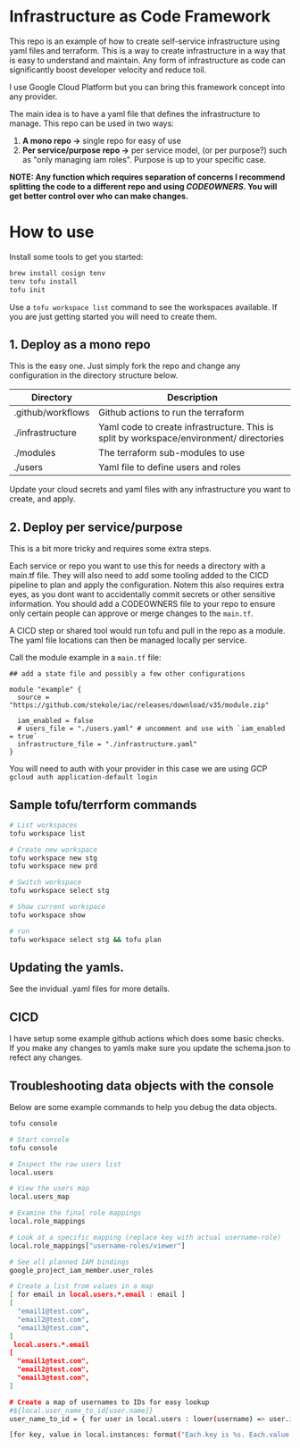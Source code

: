 # Infrastructure as Code Framework

This repo is an example of how to create self-service infrastructure using yaml files and terraform. This is a way to create infrastructure in a way that is easy to understand and maintain. Any form of infrastructure as code can significantly boost developer velocity and reduce toil.

I use Google Cloud Platform but you can bring this framework concept into any provider. 

The main idea is to have a yaml file that defines the infrastructure to manage. This repo can be used in two ways:
1. **A mono repo ->** single repo for easy of use
2. **Per service/purpose repo ->** per service model, (or per purpose?) such as "only managing iam roles". Purpose is up to your specific case.

**NOTE: Any function which requires separation of concerns I recommend splitting the code to a different repo and using *CODEOWNERS*. You will get better control over who can make changes.**

# How to use

Install some tools to get you started:

```bash
brew install cosign tenv
tenv tofu install
tofu init
```

Use a `tofu workspace list` command to see the workspaces available. If you are just getting started you will need to create them.

## 1. Deploy as a mono repo

This is the easy one. Just simply fork the repo and change any configuration in the directory structure below. 

| Directory | Description |
| --- | --- |
| .github/workflows | Github actions to run the terraform |
| ./infrastructure | Yaml code to create infrastructure. This is split by workspace/environment/ directories |
| ./modules | The terraform sub-modules to use |
| ./users | Yaml file to define users and roles |

Update your cloud secrets and yaml files with any infrastructure you want to create, and apply.

## 2. Deploy per service/purpose

This is a bit more tricky and requires some extra steps. 

Each service or repo you want to use this for needs a directory with a main.tf file. They will also need to add some tooling added to the CICD pipeline to plan and apply the configuration. Notem this also requires extra eyes, as you dont want to accidentally commit secrets or other sensitive information. You should add a CODEOWNERS file to your repo to ensure only certain people can approve or merge changes to the `main.tf`.

A CICD step or shared tool would run tofu and pull in the repo as a module. The yaml file locations can then be managed locally per service.

Call the module example in a `main.tf` file:
```hcl
## add a state file and possibly a few other configurations

module "example" {
  source = "https://github.com/stekole/iac/releases/download/v35/module.zip"

  iam_enabled = false
  # users_file = "./users.yaml" # uncomment and use with `iam_enabled = true`
  infrastructure_file = "./infrastructure.yaml"
}
```

You will need to auth with your provider
in this case we are using GCP
```gcloud auth application-default login```


## Sample tofu/terrform commands

```bash
# List workspaces
tofu workspace list

# Create new workspace
tofu workspace new stg
tofu workspace new prd

# Switch workspace
tofu workspace select stg

# Show current workspace
tofu workspace show

# run 
tofu workspace select stg && tofu plan
```

## Updating the yamls. 

See the invidual .yaml files for more details.

## CICD

I have setup some example github actions which does some basic checks. 
If you make any changes to yamls make sure you update the schema.json to refect any changes.

## Troubleshooting data objects with the console

Below are some example commands to help you debug the data objects.

```bash
tofu console

# Start console
tofu console

# Inspect the raw users list
local.users

# View the users map
local.users_map

# Examine the final role mappings
local.role_mappings

# Look at a specific mapping (replace key with actual username-role)
local.role_mappings["username-roles/viewer"]

# See all planned IAM bindings
google_project_iam_member.user_roles

# Create a list from values in a map
[ for email in local.users.*.email : email ]
[
  "email1@test.com",
  "email2@test.com",
  "email3@test.com",
]
 local.users.*.email
[
  "email1@test.com",
  "email2@test.com",
  "email3@test.com",
]

# Create a map of usernames to IDs for easy lookup
#${local.user_name_to_id[user.name]}
user_name_to_id = { for user in local.users : lower(username) => user.id }

[for key, value in local.instances: format("Each.key is %s. Each.value is %v", key, value)]

```




